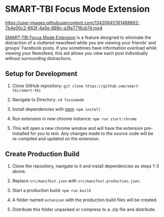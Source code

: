 # SMART-TBI Focus Mode Extension

https://user-images.githubusercontent.com/13430641/161488862-7b4e00c2-663f-4a5e-889c-a3fe7716cb74.mp4

[SMART-TBI Focus Mode Extension](https://smart-tbi.github.io/studio/available-tools/focus-mode.html) is a feature designed to eliminate the distraction of a cluttered newsfeed while you are viewing your friends’ and groups’ Facebook posts. If you sometimes have information overload while viewing your Newsfeed, this aid allows you view each post individually without surrounding distractions.

## Setup for Development

1. Clone GitHub repository: `git clone https://github.com/smart-tbi/smart-tbi`

2. Navigate to Directory: `cd focusmode`

3. Install dependencies with [npm](https://www.npmjs.com/): `npm install`

4. Run extension in new chrome instance: `npm run start:chrome`

5. This will open a new chrome window and will have the extension pre-installed for you to test. Any changes made to the source code will be re-compiled and updated on the extension.

## Create Production Build

1. Clone the repository, navigate to it and install dependencies as steps 1-3 above.

2. Replace `src/manifest.json` with `src/manifest.production.json`.

3. Start a production build: `npm run build`

4. A folder named `extension` with the production build files will be created.

5. Distribute this folder unpacked or compress to a .zip file and distribute.
